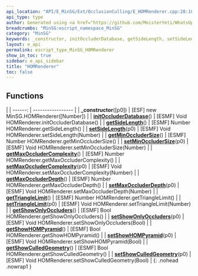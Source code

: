 ```yaml
---
api_location: "API/E_MinSG/Ext/OcclusionCulling/E_HOMRenderer.cpp:28:18"
api_type: type
author: Generated using <a href="https://github.com/MeisterYeti/WhatsUpDoc">WhatsUpDoc</a>
breadcrumbs: "MinSG:escript_namespace_MinSG"
category: "MinSG"
keywords: _constructor, initOccluderDatabase, getSideLength, setSideLength, getMinOccluderSize, setMinOccluderSize, getMaxOccluderComplexity, setMaxOccluderComplexity, getMaxOccluderDepth, setMaxOccluderDepth, getTriangleLimit, setTriangleLimit, getShowOnlyOccluders, setShowOnlyOccluders, getShowHOMPyramid, setShowHOMPyramid, getShowCulledGeometry, setShowCulledGeometry
layout: e_api
permalink: escript_type_MinSG_HOMRenderer
show_in_toc: true
sidebar: e_api_sidebar
title: "HOMRenderer"
toc: false
---
```


## Functions

|
| ------: | ----------------- |
| **_constructor**([p0]) | [ESF] new MinSG.HOMRenderer([Number]) |
| **[initOccluderDatabase](classMinSG_1_1HOMRenderer#classMinSG_1_1HOMRenderer_1abe467adcb93175bcf12ab39caf946f94)**() | [ESMF] Void HOMRenderer.initOccluderDatabase() |
| **[getSideLength](classMinSG_1_1HOMRenderer#classMinSG_1_1HOMRenderer_1a5053503e53d52ba56a69bfd0e6d2ba48)**() | [ESMF] Number HOMRenderer.getSideLength() |
| **[setSideLength](classMinSG_1_1HOMRenderer#classMinSG_1_1HOMRenderer_1a9c63b4bcb5c15947b0e482bd246937b6)**(p0) | [ESMF] Void HOMRenderer.setSideLength(Number) |
| **[getMinOccluderSize](classMinSG_1_1HOMRenderer#classMinSG_1_1HOMRenderer_1a8438e1ac0dabca04125dc8cd8089c45c)**() | [ESMF] Number HOMRenderer.getMinOccluderSize() |
| **[setMinOccluderSize](classMinSG_1_1HOMRenderer#classMinSG_1_1HOMRenderer_1a97df6a257bb2af2bebe2f9c77bc7050d)**(p0) | [ESMF] Void HOMRenderer.setMinOccluderSize(Number) |
| **[getMaxOccluderComplexity](classMinSG_1_1HOMRenderer#classMinSG_1_1HOMRenderer_1a7bff424002701e6b680d17f2a9109d0d)**() | [ESMF] Number HOMRenderer.getMaxOccluderComplexity() |
| **[setMaxOccluderComplexity](classMinSG_1_1HOMRenderer#classMinSG_1_1HOMRenderer_1a6a1989fc13004c8d70d9cd65c97df914)**(p0) | [ESMF] Void HOMRenderer.setMaxOccluderComplexity(Number) |
| **[getMaxOccluderDepth](classMinSG_1_1HOMRenderer#classMinSG_1_1HOMRenderer_1a9298e5ed6cef118521168e441b893604)**() | [ESMF] Number HOMRenderer.getMaxOccluderDepth() |
| **[setMaxOccluderDepth](classMinSG_1_1HOMRenderer#classMinSG_1_1HOMRenderer_1acee928feddb1b3410b771065be4488ae)**(p0) | [ESMF] Void HOMRenderer.setMaxOccluderDepth(Number) |
| **[getTriangleLimit](classMinSG_1_1HOMRenderer#classMinSG_1_1HOMRenderer_1aee806ba473877fbc057fdfd06568430a)**() | [ESMF] Number HOMRenderer.getTriangleLimit() |
| **[setTriangleLimit](classMinSG_1_1HOMRenderer#classMinSG_1_1HOMRenderer_1aa87c53172df06610d804eb04df3e8494)**(p0) | [ESMF] Void HOMRenderer.setTriangleLimit(Number) |
| **[getShowOnlyOccluders](classMinSG_1_1HOMRenderer#classMinSG_1_1HOMRenderer_1a126d4bd8389267143564e2649f2fe3b7)**() | [ESMF] Bool HOMRenderer.getShowOnlyOccluders() |
| **[setShowOnlyOccluders](classMinSG_1_1HOMRenderer#classMinSG_1_1HOMRenderer_1a2903fb913733633479e5c639b3ba41cd)**(p0) | [ESMF] Void HOMRenderer.setShowOnlyOccluders(Bool) |
| **[getShowHOMPyramid](classMinSG_1_1HOMRenderer#classMinSG_1_1HOMRenderer_1adea7068bcc7a32e910d39cf6963b51bd)**() | [ESMF] Bool HOMRenderer.getShowHOMPyramid() |
| **[setShowHOMPyramid](classMinSG_1_1HOMRenderer#classMinSG_1_1HOMRenderer_1aa98360e43602107ae15c321b852026f6)**(p0) | [ESMF] Void HOMRenderer.setShowHOMPyramid(Bool) |
| **[getShowCulledGeometry](classMinSG_1_1HOMRenderer#classMinSG_1_1HOMRenderer_1a39b0fdffe69a6da9ab9503102e7e9e94)**() | [ESMF] Bool HOMRenderer.getShowCulledGeometry() |
| **[setShowCulledGeometry](classMinSG_1_1HOMRenderer#classMinSG_1_1HOMRenderer_1a94942cfa8b55b4dc183df61bf3c8fe19)**(p0) | [ESMF] Void HOMRenderer.setShowCulledGeometry(Bool) |
{: .nohead .nowrap1 }
